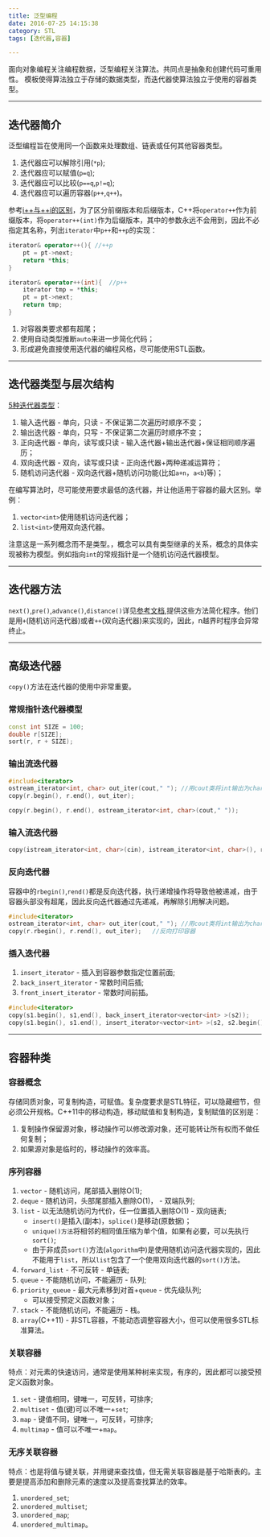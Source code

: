```yaml
---
title: 泛型编程
date: 2016-07-25 14:15:38
category: STL
tags: [迭代器,容器]

---
```


面向对象编程关注编程数据，泛型编程关注算法。共同点是抽象和创建代码可重用性。
模板使得算法独立于存储的数据类型，而迭代器使算法独立于使用的容器类型。

---

## 迭代器简介

泛型编程旨在使用同一个函数来处理数组、链表或任何其他容器类型。
1. 迭代器应可以解除引用(`*p`);
2. 迭代器应可以赋值(`p=q`);
3. 迭代器应可以比较(`p==q`,`p!=q`);
4. 迭代器应可以遍历容器(`p++`,`q++`)。

参考[i++与++i的区别](http://rylcode.cn/2016/05/06/i++%E4%B8%8E++i%E7%9A%84%E5%8C%BA%E5%88%AB/)，为了区分前缀版本和后缀版本，C++将`operator++`作为前缀版本，将`operator++(int)`作为后缀版本，其中的参数永远不会用到，因此不必指定其名称，列出`iterator`中`p++`和`++p`的实现：
```C++
iterator& operator++(){	//++p
	pt = pt->next;
	return *this;
}

iterator& operator++(int){	//p++
	iterator tmp = *this;
	pt = pt->next;
	return tmp; 
}
```

1. 对容器类要求都有超尾；
2. 使用自动类型推断`auto`来进一步简化代码；
3. 形成避免直接使用迭代器的编程风格，尽可能使用STL函数。

---

## 迭代器类型与层次结构

[5种迭代器类型](http://www.cplusplus.com/reference/iterator/)：
1. 输入迭代器 - 单向，只读 - 不保证第二次遍历时顺序不变；
2. 输出迭代器 - 单向，只写 - 不保证第二次遍历时顺序不变；
3. 正向迭代器 - 单向，读写或只读 - 输入迭代器+输出迭代器+保证相同顺序遍历；
4. 双向迭代器 - 双向，读写或只读 - 正向迭代器+两种递减运算符；
5. 随机访问迭代器 - 双向迭代器+随机访问功能(比如`a+n`，`a<b`)等)；

在编写算法时，尽可能使用要求最低的迭代器，并让他适用于容器的最大区别。举例：
1. `vector<int>`使用随机访问迭代器；
2. `list<int>`使用双向迭代器。

注意这是一系列概念而不是类型。，概念可以具有类型继承的关系，概念的具体实现被称为模型。例如指向`int`的常规指针是一个随机访问迭代器模型。

---

## 迭代器方法

`next()`,`pre()`,`advance()`,`distance()`详见[参考文档](http://www.cplusplus.com/reference/iterator/),提供这些方法简化程序。他们是用`+`(随机访问迭代器)或者`++`(双向迭代器)来实现的，因此，n越界时程序会异常终止。

---

## 高级迭代器

`copy()`方法在迭代器的使用中非常重要。

### 常规指针迭代器模型
```C++
const int SIZE = 100;
double r[SIZE];
sort(r, r + SIZE);
```

### 输出流迭代器
```C++
#include<iterator>
ostream_iterator<int, char> out_iter(cout," ");	//用cout类将int输出为char
copy(r.begin(), r.end(), out_iter);

copy(r.begin(), r.end(), ostream_iterator<int, char>(cout," "));
```

### 输入流迭代器
```C++
copy(istream_iterator<int, char>(cin), istream_iterator<int, char>(), r.begin());	//使用cin类将char存为int
```

### 反向迭代器
容器中的`rbegin()`,`rend()`都是反向迭代器，执行递增操作将导致他被递减，由于容器头部没有超尾，因此反向迭代器通过先递减，再解除引用解决问题。
```C++
#include<iterator>
ostream_iterator<int, char> out_iter(cout," ");	//用cout类将int输出为char
copy(r.rbegin(), r.rend(), out_iter);	//反向打印容器
```

### 插入迭代器
1. `insert_iterator` - 插入到容器参数指定位置前面;
2. `back_insert_iterator` - 常数时间后插;
3. `front_insert_iterator` - 常数时间前插。

```C++
#include<iterator>
copy(s1.begin(), s1,end(), back_insert_iterator<vector<int> >(s2));
copy(s1.begin(), s1.end(), insert_iterator<vector<int> >(s2, s2.begin()));
```

---

## 容器种类

### 容器概念
存储同质对象，可复制构造，可赋值。复杂度要求是STL特征，可以隐藏细节，但必须公开规格。C++11中的移动构造，移动赋值和复制构造，复制赋值的区别是：
1. 复制操作保留源对象，移动操作可以修改源对象，还可能转让所有权而不做任何复制；
2. 如果源对象是临时的，移动操作的效率高。

### 序列容器
1. `vector` - 随机访问，尾部插入删除O(1);
2. `deque` - 随机访问，头部尾部插入删除O(1)， - 双端队列;
3. `list` - 以无法随机访问为代价，任一位置插入删除O(1) - 双向链表;
	+ `insert()`是插入(副本)，`splice()`是移动(原数据)；
	+ `unique()方法`将相邻的相同值压缩为单个值，如果有必要，可以先执行`sort()`;
	+ 由于非成员`sort()`方法(`algorithm`中)是使用随机访问迭代器实现的，因此不能用于`list`，所以`list`包含了一个使用双向迭代器的`sort()`方法。
4. `forward_list` - 不可反转 - 单链表;
5. `queue` - 不能随机访问，不能遍历 - 队列;
6. `priority_queue` - 最大元素移到对首+`queue` - 优先级队列;
	+ 可以接受预定义函数对象；
7. `stack` - 不能随机访问，不能遍历 - 栈。
8. `array`(C++11) - 非STL容器，不能动态调整容器大小，但可以使用很多STL标准算法。

### 关联容器
特点：对元素的快速访问，通常是使用某种树来实现，有序的，因此都可以接受预定义函数对象。
1. `set` - 键值相同，键唯一，可反转，可排序;
2. `multiset` - 值(键)可以不唯一+`set`;
3. `map` - 键值不同，键唯一，可反转，可排序;
4. `multimap` - 值可以不唯一+`map`。
 
### 无序关联容器
特点：也是将值与键关联，并用键来查找值，但无需关联容器是基于哈斯表的。主要是提高添加和删除元素的速度以及提高查找算法的效率。
1. `unordered_set`;
2. `unordered_multiset`;
3. `unordered_map`;
4. `unordered_multimap`。
